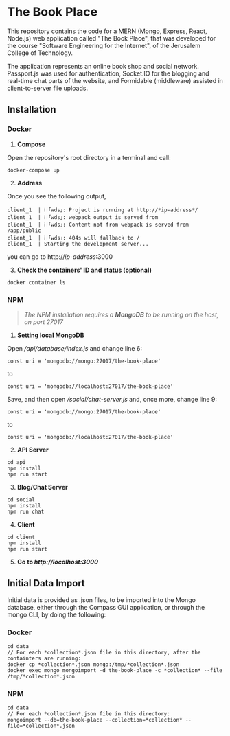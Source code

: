 # The Book Place

This repository contains the code for a MERN (Mongo, Express, React, Node.js) web application called "The Book Place", that was developed for the course "Software Engineering for the Internet", of the Jerusalem College of Technology.

The application represents an online book shop and social network. Passport.js was used for authentication, Socket.IO for the blogging and real-time chat parts of the website, and Formidable (middleware) assisted in client-to-server file uploads.

## Installation

### Docker

1. **Compose**

Open the repository's root directory in a terminal and call:
```
docker-compose up
```

2. **Address**

Once you see the following output,
```
client_1  | ℹ ｢wds｣: Project is running at http://*ip-address*/
client_1  | ℹ ｢wds｣: webpack output is served from 
client_1  | ℹ ｢wds｣: Content not from webpack is served from /app/public
client_1  | ℹ ｢wds｣: 404s will fallback to /
client_1  | Starting the development server...
```
you can go to http://*ip-address*:3000

3. **Check the containers' ID and status (optional)**
```
docker container ls
```

### NPM

>*The NPM installation requires a **MongoDB** to be running on the host, on port 27017*

1. **Setting local MongoDB**

  Open */api/database/index.js* and change line 6:
```
const uri = 'mongodb://mongo:27017/the-book-place'
```
  to
```
const uri = 'mongodb://localhost:27017/the-book-place'
```
  Save, and then open */social/chat-server.js* and, once more, change line 9:
```
const uri = 'mongodb://mongo:27017/the-book-place'
```
  to
```
const uri = 'mongodb://localhost:27017/the-book-place'
```

2. **API Server**
```
cd api
npm install
npm run start
```

3. **Blog/Chat Server**
```
cd social
npm install
npm run chat
```

4. **Client**
```
cd client
npm install
npm run start
```

5. **Go to *http://localhost:3000***

## Initial Data Import

Initial data is provided as .json files, to be imported into the Mongo database, either through the Compass GUI application, or through the mongo CLI, by doing the following:

### Docker
```
cd data
// For each *collection*.json file in this directory, after the containters are running:
docker cp *collection*.json mongo:/tmp/*collection*.json
docker exec mongo mongoimport -d the-book-place -c *collection* --file /tmp/*collection*.json
```

### NPM
```
cd data
// For each *collection*.json file in this directory:
mongoimport --db=the-book-place --collection=*collection* --file=*collection*.json
```
